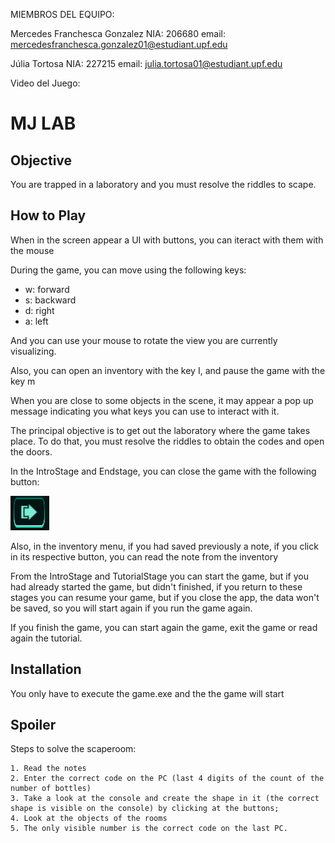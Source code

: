 MIEMBROS DEL EQUIPO:

Mercedes Franchesca Gonzalez
NIA: 206680
email: mercedesfranchesca.gonzalez01@estudiant.upf.edu

Júlia Tortosa
NIA: 227215
email: julia.tortosa01@estudiant.upf.edu

Video del Juego: 


# MJ LAB #

## Objective

You are trapped in a laboratory and you must resolve the riddles to scape.

## How to Play

When in the screen appear a UI with buttons, you can iteract with them with the mouse

During the game, you can move using the following keys:
- w: forward
- s: backward
- d: right
- a: left

And you can use your mouse to rotate the view you are currently visualizing.

Also, you can open an inventory with the key I, and pause the game with the key m

When you are close to some objects in the scene, it may appear a pop up message indicating you what keys you can use to interact with it.

The principal objective is to get out the laboratory where the game takes place. 
To do that, you must resolve the riddles to obtain the codes and open the doors.

In the IntroStage and Endstage, you can close the game with the following button:

![CloseButton](/data/ReadmeImages/closebutton.png)

Also, in the inventory menu, if you had saved previously a note, if you click in its respective button, you can read the note from the inventory


From the IntroStage and  TutorialStage you can start the game, but if you had already started the game, but didn't finished, if you return to these stages you can resume your game, but if you close the app, the data won't be saved, so you will start again if you run the game again.

If you finish the game, you can start again the game, exit the game or read again the tutorial.

## Installation ##

You only have to execute the game.exe and the the game will start


## Spoiler ##

Steps to solve the scaperoom: 

    1. Read the notes
    2. Enter the correct code on the PC (last 4 digits of the count of the number of bottles)
    3. Take a look at the console and create the shape in it (the correct shape is visible on the console) by clicking at the buttons;
    4. Look at the objects of the rooms
    5. The only visible number is the correct code on the last PC.
